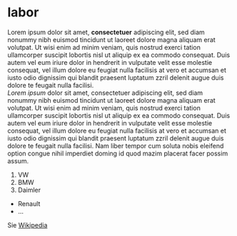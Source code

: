 # labor

Lorem ipsum dolor sit amet, **consectetuer** adipiscing elit, sed diam nonummy nibh euismod tincidunt ut laoreet dolore magna aliquam erat volutpat. Ut wisi enim ad minim veniam, quis nostrud exerci tation ullamcorper suscipit lobortis nisl ut aliquip ex ea commodo consequat. Duis autem vel eum iriure dolor in hendrerit in vulputate velit esse molestie consequat, vel illum dolore eu feugiat nulla facilisis at vero et accumsan et iusto odio dignissim qui blandit praesent luptatum zzril delenit augue duis dolore te feugait nulla facilisi.  
*Lorem ipsum* dolor sit amet, consectetuer adipiscing elit, sed diam nonummy nibh euismod tincidunt ut laoreet dolore magna aliquam erat volutpat. Ut wisi enim ad minim veniam, quis nostrud exerci tation ullamcorper suscipit lobortis nisl ut aliquip ex ea commodo consequat. Duis autem vel eum iriure dolor in hendrerit in vulputate velit esse molestie consequat, vel illum dolore eu feugiat nulla facilisis at vero et accumsan et iusto odio dignissim qui blandit praesent luptatum zzril delenit augue duis dolore te feugait nulla facilisi. Nam liber tempor cum soluta nobis eleifend option congue nihil imperdiet doming id quod mazim placerat facer possim assum.

1) VW
2) BMW
3) Daimler

* Renault
* ...

Sie [Wikipedia](https://de.wikipedia.org/wiki/Markdown)


